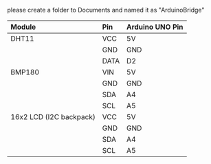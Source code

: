 please create a folder to Documents and named it as "ArduinoBridge"

| Module                  | Pin  | Arduino UNO Pin |
| :---------------------- | :--- | :-------------- |
| DHT11                   | VCC  | 5V              |
|                         | GND  | GND             |
|                         | DATA | D2              |
| BMP180                  | VIN  | 5V              |
|                         | GND  | GND             |
|                         | SDA  | A4              |
|                         | SCL  | A5              |
| 16x2 LCD (I2C backpack) | VCC  | 5V              |
|                         | GND  | GND             |
|                         | SDA  | A4              |
|                         | SCL  | A5              |
